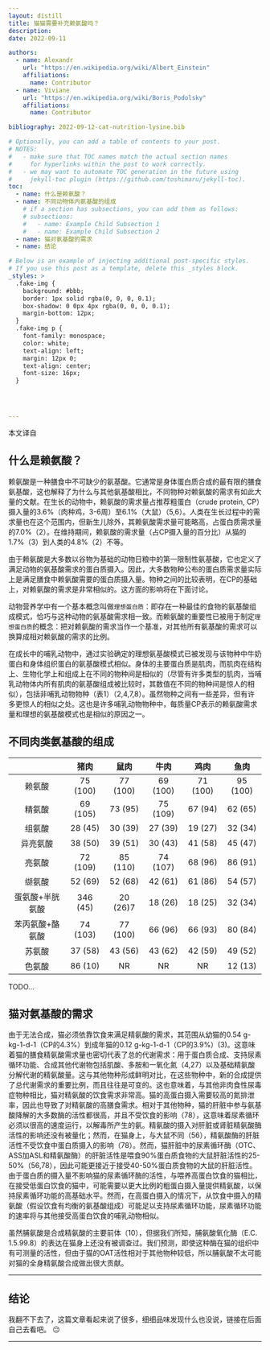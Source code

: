 ```yaml
---
layout: distill
title: 猫猫需要补充赖氨酸吗？
description: 
date: 2022-09-11

authors:
  - name: Alexandr
    url: "https://en.wikipedia.org/wiki/Albert_Einstein"
    affiliations:
      name: Contributor
  - name: Viviane
    url: "https://en.wikipedia.org/wiki/Boris_Podolsky"
    affiliations:
      name: Contributor

bibliography: 2022-09-12-cat-nutrition-lysine.bib

# Optionally, you can add a table of contents to your post.
# NOTES:
#   - make sure that TOC names match the actual section names
#     for hyperlinks within the post to work correctly.
#   - we may want to automate TOC generation in the future using
#     jekyll-toc plugin (https://github.com/toshimaru/jekyll-toc).
toc:
  - name: 什么是赖氨酸？
  - name: 不同动物体内氨基酸的组成
    # if a section has subsections, you can add them as follows:
    # subsections:
    #   - name: Example Child Subsection 1
    #   - name: Example Child Subsection 2
  - name: 猫对氨基酸的需求
  - name: 结论

# Below is an example of injecting additional post-specific styles.
# If you use this post as a template, delete this _styles block.
_styles: >
  .fake-img {
    background: #bbb;
    border: 1px solid rgba(0, 0, 0, 0.1);
    box-shadow: 0 0px 4px rgba(0, 0, 0, 0.1);
    margin-bottom: 12px;
  }
  .fake-img p {
    font-family: monospace;
    color: white;
    text-align: left;
    margin: 12px 0;
    text-align: center;
    font-size: 16px;
  }




---
```


本文译自<d-cite key="nutrition_lysine_cat"></d-cite> 


## 什么是赖氨酸？

赖氨酸是一种膳食中不可缺少的氨基酸。它通常是身体蛋白质合成的最有限的膳食氨基酸，这也解释了为什么与其他氨基酸相比，不同物种对赖氨酸的需求有如此大量的文献。在生长的动物中，赖氨酸的需求量占推荐粗蛋白（crude protein, CP）摄入量的3.6%（肉种鸡，3-6周）至6.1%（大鼠）（5,6）。人类在生长过程中的需求量也在这个范围内，但新生儿除外，其赖氨酸需求量可能略高，占蛋白质需求量的7.0%（2）。在维持期间，赖氨酸的需求量（占CP摄入量的百分比）从猫的1.7%（3）到人类的4.8%（2）不等。

由于赖氨酸是大多数以谷物为基础的动物日粮中的第一限制性氨基酸，它也定义了满足动物的氨基酸需求的蛋白质摄入。因此，大多数物种公布的蛋白质需求量实际上是满足膳食中赖氨酸需要的蛋白质摄入量。物种之间的比较表明，在CP的基础上，对赖氨酸的需求是非常相似的。这方面的影响将在下面讨论。

动物营养学中有一个基本概念叫做`理想蛋白质`：即存在一种最佳的食物的氨基酸组成模式，恰巧与这种动物的氨基酸需求相一致。而赖氨酸的重要性已被用于制定`理想蛋白质`的概念：把对赖氨酸的需求当作一个基准，对其他所有氨基酸的需求可以换算成相对赖氨酸的需求的比例。

在成长中的哺乳动物中，通过实验确定的理想氨基酸模式已被发现与该物种中牛奶蛋白和身体组织蛋白的氨基酸模式相似。身体的主要蛋白质是肌肉，而肌肉在结构上、生物化学上和组成上在不同的物种间是相似的（尽管有许多类型的肌肉，当哺乳动物体内所有肌肉的氨基酸组成被比较时，其数值在不同的物种间是惊人的相似），包括非哺乳动物物种（表1）（2,4,7,8）。虽然物种之间有一些差异，但有许多更惊人的相似之处。这也是许多哺乳动物物种中，每质量CP表示的赖氨酸需求量和理想的氨基酸模式也是相似的原因之一。

## 不同肉类氨基酸的组成


|                 |   猪肉   |   鼠肉   |   牛肉   |   鸡肉   |   鱼肉   |
|:---------------:|:--------:|:--------:|:--------:|:--------:|:--------:|
|      赖氨酸     | 75 (100) | 77 (100) | 69 (100) | 71 (100) | 95 (100) |
|      精氨酸     | 69 (105) |  73 (95) | 75 (109) |  67 (94) |  62 (65) |
|      组氨酸     |  28 (45) |  30 (39) |  27 (39) |  19 (27) |  32 (34) |
|     异亮氨酸    |  38 (50) |  39 (51) |  30 (43) |  41 (58) |  45 (47) |
|      亮氨酸     | 72 (109) | 85 (110) | 74 (107) |  68 (96) |  86 (91) |
|      缬氨酸     |  52 (69) |  52 (68) |  42 (61) |  61 (86) |  54 (57) |
| 蛋氨酸+半胱氨酸 | 346 (45) | 20 (26)7 |  18 (26) |  18 (25) |  32 (34) |
| 苯丙氨酸+酪氨酸 | 74 (103) | 77 (100) |  66 (96) |  66 (93) |  80 (84) |
|      苏氨酸     |  37 (58) |  43 (56) |  43 (62) |  42 (59) |  49 (52) |
|      色氨酸     |  86 (10) |    NR    |    NR    |    NR    |  12 (13) |

TODO...

## 猫对氨基酸的需求

<!-- 猫无法合成足够的鸟氨酸，因此也无法合成瓜氨酸，以满足其代谢中对精氨酸的需求，导致在喂食无精氨酸的食物时迅速出现高氨血症（26,72）。按每公斤体重计算，猫的小肠粘膜的吡咯啉-5-羧酸（P5C）合成酶（E.C.编号未指定）的活性只有大鼠肠粘膜的5%（73）。此外，猫的每克粘膜的OAT活性只有大鼠的23%（73）。对大鼠的灌注研究表明，瓜氨酸合成的主要部位是小肠（63,64），对猪的研究发现，P5C合成酶的活性完全是小肠的，OAT的活性主要是小肠的（74）。与其他物种相比，猫的这些酶的肠道活性非常低（73），导致鸟氨酸的从头合成非常低，随后是瓜氨酸。这些酶的差异解释了为什么精氨酸是所有年龄段的猫不可缺少的一种氨基酸。除了不能从谷氨酸合成鸟氨酸外，与大鼠相比，猫的肠道丙氨酸转氨酶活性也很低（58%∼）（73）。因此，与其他哺乳动物不同，猫不能容忍高谷氨酸的饮食（75），可能是因为无法将谷氨酸氮转化为丙氨酸氮。

与其他物种相比，猫从瓜氨酸合成的肾精氨酸也很低：86微摩尔/天（76），而喂食标准饮食的大鼠则超过350微摩尔/天（66）。与大鼠、兔子或猪（60-120 μmol/L）相比，猫的血浆瓜氨酸浓度低（>10 μmol/L）（76）（44,76），说明猫从瓜氨酸合成的肾精氨酸数量有限（76）。例如，当小猫在补充瓜氨酸的情况下喂食不含精氨酸的食物时，血浆中的瓜氨酸浓度为250μmol/L∼，而血浆中的精氨酸浓度与接受精氨酸充足食物的小猫没有区别（77）。这些观察结果表明，随着血浆瓜氨酸浓度的增加，肾脏精氨酸的合成也会增加（77），这与大鼠的研究相一致，血浆瓜氨酸浓度增加3.9倍，肾脏精氨酸的释放率增加3.4倍（66）。因此，在猫身上，新的精氨酸合成的主要限制是鸟氨酸合成所需的肠道酶水平较低，这限制了瓜氨酸的形成和循环中瓜氨酸的浓度，随后限制了肾脏精氨酸的合成。 -->

由于无法合成，猫必须依靠饮食来满足精氨酸的需求，其范围从幼猫的0.54 g-kg-1-d-1（CP的4.3%）到成年猫的0.12 g-kg-1-d-1（CP的3.9%）(3)。这意味着猫的膳食精氨酸需求量也密切代表了总的代谢需求：用于蛋白质合成、支持尿素循环功能、合成其他代谢物包括肌酸、多胺和一氧化氮（4,27）以及基础精氨酸分解代谢的精氨酸量。这与其他物种形成鲜明对比，在这些物种中，新的合成提供了总代谢需求的重要比例，而且往往是可变的。这也意味着，与其他非肉食性尿毒症物种相比，猫对精氨酸的饮食需求非常高。猫的高蛋白摄入需要较高的氮排泄率，因此也导致了对精氨酸的高膳食需求。相对于其他物种，猫的肝脏中参与氨基酸降解的大多数酶的活性都很高，并且不受饮食的影响（78），这意味着尿素循环必须以很高的速度运行，以解毒所产生的氨。精氨酸的摄入对肝脏或肾脏精氨酸酶活性的影响还没有被量化；然而，在猫身上，与大鼠不同（56），精氨酸酶的肝脏活性不受饮食中蛋白质摄入的影响（78）。然而，猫肝脏中的尿素循环酶（OTC、ASS加ASL和精氨酸酶）的肝脏活性是喂食90%蛋白质食物的大鼠肝脏活性的25-50%（56,78），因此可能更接近于接受40-50%蛋白质食物的大鼠的肝脏活性。由于蛋白质的摄入量不影响猫的尿素循环酶的活性，与喂养高蛋白饮食的猫相比，在接受低蛋白饮食的猫中，可能需要以更大比例的粗蛋白摄入量提供精氨酸，以保持尿素循环功能的高基础水平。然而，在高蛋白摄入的情况下，从饮食中摄入的精氨酸（假设饮食有均衡的氨基酸组成）可能足以支持尿素循环功能，尿素循环功能的速率将与其他接受高蛋白饮食的哺乳动物相似。

虽然脯氨酸是合成精氨酸的主要前体（10），但据我们所知，脯氨酸氧化酶（E.C. 1.5.99.8）的表达在猫身上还没有被调查过。我们预测，即使这种酶在猫的组织中有可测量的活性，但由于猫的OAT活性相对于其他物种较低，所以脯氨酸不太可能对猫的全身精氨酸合成做出很大贡献。

***

## 结论

我翻不下去了，这篇文章看起来说了很多，细细品味发现什么也没说，链接在后面自己去看吧。 :expressionless:



***

<!-- ## Footnotes

Just wrap the text you would like to show up in a footnote in a `<d-footnote>` tag.
The number of the footnote will be automatically generated.<d-footnote>This will become a hoverable footnote.</d-footnote> -->

<!-- ***

## Code Blocks

Syntax highlighting is provided within `<d-code>` tags.
An example of inline code snippets: `<d-code language="html">let x = 10;</d-code>`.
For larger blocks of code, add a `block` attribute:

<d-code block language="javascript">
  var x = 25;
  function(x) {
    return x * x;
  }
</d-code>

**Note:** `<d-code>` blocks do not look well in the dark mode.
You can always use the default code-highlight using the `highlight` liquid tag:

{% highlight javascript %}
var x = 25;
function(x) {
  return x * x;
}
{% endhighlight %}

***

## Layouts

The main text column is referred to as the body.
It is the assumed layout of any direct descendants of the `d-article` element.

<div class="fake-img l-body">
  <p>.l-body</p>
</div>

For images you want to display a little larger, try `.l-page`:

<div class="fake-img l-page">
  <p>.l-page</p>
</div>

All of these have an outset variant if you want to poke out from the body text a little bit.
For instance:

<div class="fake-img l-body-outset">
  <p>.l-body-outset</p>
</div>

<div class="fake-img l-page-outset">
  <p>.l-page-outset</p>
</div>

Occasionally you’ll want to use the full browser width.
For this, use `.l-screen`.
You can also inset the element a little from the edge of the browser by using the inset variant.

<div class="fake-img l-screen">
  <p>.l-screen</p>
</div>
<div class="fake-img l-screen-inset">
  <p>.l-screen-inset</p>
</div>

The final layout is for marginalia, asides, and footnotes.
It does not interrupt the normal flow of `.l-body` sized text except on mobile screen sizes.

<div class="fake-img l-gutter">
  <p>.l-gutter</p>
</div>

***

## Other Typography?

Emphasis, aka italics, with *asterisks* (`*asterisks*`) or _underscores_ (`_underscores_`).

Strong emphasis, aka bold, with **asterisks** or __underscores__.

Combined emphasis with **asterisks and _underscores_**.

Strikethrough uses two tildes. ~~Scratch this.~~

1. First ordered list item
2. Another item
⋅⋅* Unordered sub-list. 
1. Actual numbers don't matter, just that it's a number
⋅⋅1. Ordered sub-list
4. And another item.

⋅⋅⋅You can have properly indented paragraphs within list items. Notice the blank line above, and the leading spaces (at least one, but we'll use three here to also align the raw Markdown).

⋅⋅⋅To have a line break without a paragraph, you will need to use two trailing spaces.⋅⋅
⋅⋅⋅Note that this line is separate, but within the same paragraph.⋅⋅
⋅⋅⋅(This is contrary to the typical GFM line break behaviour, where trailing spaces are not required.)

* Unordered list can use asterisks
- Or minuses
+ Or pluses

[I'm an inline-style link](https://www.google.com)

[I'm an inline-style link with title](https://www.google.com "Google's Homepage")

[I'm a reference-style link][Arbitrary case-insensitive reference text]

[I'm a relative reference to a repository file](../blob/master/LICENSE)

[You can use numbers for reference-style link definitions][1]

Or leave it empty and use the [link text itself].

URLs and URLs in angle brackets will automatically get turned into links. 
http://www.example.com or <http://www.example.com> and sometimes 
example.com (but not on Github, for example).

Some text to show that the reference links can follow later.

[arbitrary case-insensitive reference text]: https://www.mozilla.org
[1]: http://slashdot.org
[link text itself]: http://www.reddit.com

Here's our logo (hover to see the title text):

Inline-style: 
![alt text](https://github.com/adam-p/markdown-here/raw/master/src/common/images/icon48.png "Logo Title Text 1")

Reference-style: 
![alt text][logo]

[logo]: https://github.com/adam-p/markdown-here/raw/master/src/common/images/icon48.png "Logo Title Text 2"

Inline `code` has `back-ticks around` it.

```javascript
var s = "JavaScript syntax highlighting";
alert(s);
```
 
```python
s = "Python syntax highlighting"
print s
```
 
```
No language indicated, so no syntax highlighting. 
But let's throw in a <b>tag</b>.
```

Colons can be used to align columns.

| Tables        | Are           | Cool  |
| ------------- |:-------------:| -----:|
| col 3 is      | right-aligned | $1600 |
| col 2 is      | centered      |   $12 |
| zebra stripes | are neat      |    $1 |

There must be at least 3 dashes separating each header cell.
The outer pipes (|) are optional, and you don't need to make the 
raw Markdown line up prettily. You can also use inline Markdown.

Markdown | Less | Pretty
--- | --- | ---
*Still* | `renders` | **nicely**
1 | 2 | 3

> Blockquotes are very handy in email to emulate reply text.
> This line is part of the same quote.

Quote break.

> This is a very long line that will still be quoted properly when it wraps. Oh boy let's keep writing to make sure this is long enough to actually wrap for everyone. Oh, you can *put* **Markdown** into a blockquote. 


Here's a line for us to start with.

This line is separated from the one above by two newlines, so it will be a *separate paragraph*.

This line is also a separate paragraph, but...
This line is only separated by a single newline, so it's a separate line in the *same paragraph*. -->
